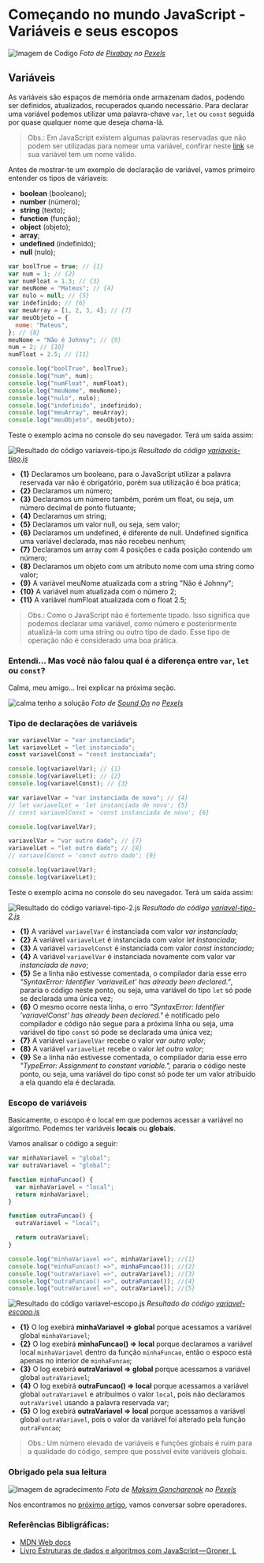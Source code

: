 # Começando no mundo JavaScript - Variáveis e seus escopos

![Imagem de Codigo](./assets/code-html.jpg)
_Foto de [Pixabay](https://www.pexels.com/pt-br/@pixabay) no [Pexels](https://www.pexels.com/pt-br/foto/codigo-fonte-270408/)_

## Variáveis

As variáveis são espaços de memória onde armazenam dados, podendo ser definidos, atualizados, recuperados quando necessário. Para declarar uma variável podemos utilizar uma palavra-chave `var`, `let` ou `const` seguida por quase qualquer nome que deseja chama-lá. 

> Obs.: Em JavaScript existem algumas palavras reservadas que não podem ser utilizadas para nomear uma variável, confirar neste [link](https://mothereff.in/js-variables) se sua variável tem um nome válido.

Antes de mostrar-te um exemplo de declaração de variável, vamos primeiro entender os tipos de váriaveis:

* **boolean** (booleano);
* **number** (número);
* **string** (texto);
* **function** (função);
* **object** (objeto);
* **array**;
* **undefined** (indefinido);
* **null** (nulo);

```js
var boolTrue = true; // {1}
var num = 1; // {2}
var numFloat = 1.3; // {3}
var meuNome = "Mateus"; // {4}
var nulo = null; // {5}
var indefinido; // {6}
var meuArray = [1, 2, 3, 4]; // {7}
var meuObjeto = {
  nome: "Mateus",
}; // {8}
meuNome = "Não é Johnny"; // {9}
num = 2; // {10}
numFloat = 2.5; // {11}

console.log("boolTrue", boolTrue);
console.log("num", num);
console.log("numFloat", numFloat);
console.log("meuNome", meuNome);
console.log("nulo", nulo);
console.log("indefinido", indefinido);
console.log("meuArray", meuArray);
console.log("meuObjeto", meuObjeto);
```

Teste o exemplo acima no console do seu navegador. Terá um saída assim:

![Resultado do código variaveis-tipo.js](./assets/log-variaveis.png)
_Resultado do código [variaveis-tipo.js](./variaveis-tipo.js)_

* **{1}** Declaramos um booleano, para o JavaScript utilizar a palavra reservada var não é obrigatório, porém sua utilização é boa prática;
* **{2}** Declaramos um número;
* **{3}** Declaramos um número também, porém um float, ou seja, um número decimal de ponto flutuante;
* **{4}** Declaramos um string;
* **{5}** Declaramos um valor null, ou seja, sem valor;
* **{6}** Declaramos um undefined, é diferente de null. Undefined significa uma variável declarada, mas não recebeu nenhum;
* **{7}** Declaramos um array com 4 posições e cada posição contendo um número;
* **{8}** Declaramos um objeto com um atributo nome com uma string como valor;
* **{9}** A variável meuNome atualizada com a string "Não é Johnny";
* **{10}** A variável num atualizada com o número 2;
* **{11}** A variável numFloat atualizada com o float 2.5;

>Obs.: Como o JavaScript não é fortemente tipado. Isso significa que podemos declarar uma variável, como número e posteriormente atualizá-la com uma string ou outro tipo de dado. Esse tipo de operação não é considerado uma boa prática.

### Entendi… Mas você não falou qual é a diferença entre `var`, `let` ou `const`?

Calma, meu amigo… Irei explicar na próxima seção.

![calma tenho a solução](./assets/calm-vr.jpg)
_Foto de [Sound On](https://www.pexels.com/pt-br/@sound-on?utm_content=attributionCopyText&utm_medium=referral&utm_source=pexels) no [Pexels](https://www.pexels.com/pt-br/foto/mulher-usando-oculos-vr-pretos-3761267/?utm_content=attributionCopyText&utm_medium=referral&utm_source=pexels)_

### Tipo de declarações de variáveis

```js
var variavelVar = "var instanciada";
let variavelLet = "let instanciada";
const variavelConst = "const instanciada";

console.log(variavelVar); // {1}
console.log(variavelLet); // {2}
console.log(variavelConst); // {3}

var variavelVar = "var instanciada de novo"; // {4}
// let variavelLet = 'let instanciada de novo'; {5}
// const variavelConst = 'const instanciada de novo'; {6}

console.log(variavelVar);

variavelVar = "var outro dado"; // {7}
variavelLet = "let outro dado"; // {8}
// variavelConst = 'const outro dado'; {9}

console.log(variavelVar);
console.log(variavelLet);
```
Teste o exemplo acima no console do seu navegador. Terá um saída assim:

![Resultado do código variavel-tipo-2.js](./assets/log-tipo-variavel.png)
_Resultado do código [variavel-tipo-2.js](./variavel-tipo-2.js)_

* **{1}** A variável `variavelVar` é instanciada com valor _var instanciada_;
* **{2}** A variável `variavelLet` é instanciada com valor _let instanciada_;
* **{3}** A variável `variavelConst` é instanciada com valor _const instanciada_;
* **{4}** A variável `variavelVar` é instanciada novamente com valor var _instanciada de novo_;
* **{5}** Se a linha não estivesse comentada, o compilador daria esse erro _"SyntaxError: Identifier 'variavelLet' has already been declared."_, pararia o código neste ponto, ou seja, uma variável do tipo `let` só pode se declarada uma única vez;
* **{6}** O mesmo ocorre nesta linha, o erro _"SyntaxError: Identifier 'variavelConst' has already been declared."_ é notificado pelo compilador e código não segue para a próxima linha ou seja, uma variável do tipo `const` só pode se declarada uma única vez;
* **{7}** A variável `variavelVar` recebe o valor _var outro valor_;
* **{8}** A variável `variavelLet` recebe o valor _let outro valor_;
* **{9}** Se a linha não estivesse comentada, o compilador daria esse erro _"TypeError: Assignment to constant variable.",_ pararia o código neste ponto, ou seja, uma variável do tipo const só pode ter um valor atribuído a ela quando ela é declarada.

### Escopo de variáveis
Basicamente, o escopo é o local em que podemos acessar a variável no algoritmo. Podemos ter variáveis **locais** ou **globais**.

Vamos analisar o código a seguir:
```js
var minhaVariavel = "global";
var outraVariavel = "global";

function minhaFuncao() {
  var minhaVariavel = "local";
  return minhaVariavel;
}

function outraFuncao() {
  outraVariavel = "local";

  return outraVariavel;
}

console.log("minhaVariavel =>", minhaVariavel); //{1}
console.log("minhaFuncao() =>", minhaFuncao()); //{2}
console.log("outraVariavel =>", outraVariavel); //{3}
console.log("outraFuncao() =>", outraFuncao()); //{4}
console.log("outraVariavel =>", outraVariavel); //{5}
```

![Resultado do código variavel-escopo.js](./assets/log-escopo.png)
_Resultado do código [variavel-escopo.js](./variavel-escopo.js)_

* **{1}** O log exebirá **minhaVariavel => global** porque acessamos a variável global `minhaVariavel`;
* **{2}** O log exebirá **minhaFuncao() => local** porque declaramos a variável local `minhaVariavel` dentro da função `minhaFuncao`, então o espoco está apenas no interior de `minhaFuncao`;
* **{3}** O log exebirá **outraVariavel => global** porque acessamos a variável global `outraVariavel`;
* **{4}** O log exebirá **outraFuncao() => local** porque acessamos a variável global `outraVariavel` e atribuímos o valor `local`, pois não declaramos `outraVarivel` usando a palavra reservada var;
* **{5}** O log exebirá **outraVariavel => local** porque acessamos a variável global `outraVariavel`, pois o valor da variável foi alterado pela função `outraFuncao`;

>Obs.: Um número elevado de variáveis e funções globais é ruim para a qualidade do código, sempre que possível evite variáveis globais.

### Obrigado pela sua leitura
![Imagem de agradecimento](./assets/obrigado.jpg)
_Foto de [Maksim Goncharenok](https://www.pexels.com/pt-br/@maksgelatin?utm_content=attributionCopyText&utm_medium=referral&utm_source=pexels) no [Pexels](https://www.pexels.com/pt-br/foto/agricultura-milho-interior-colheita-5484081/?utm_content=attributionCopyText&utm_medium=referral&utm_source=pexels)_

Nos encontramos no [próximo artigo](../3-operadores/README.md), vamos conversar sobre operadores.

### Referências Bibligráficas:
- [MDN Web docs](https://developer.mozilla.org/pt-BR/docs/Learn/Getting_started_with_the_web/JavaScript_basics)
- [Livro Estruturas de dados e algoritmos com JavaScript — Groner, L](https://www.google.com.br/books/edition/Estruturas_de_dados_e_algoritmos_com_Jav/0nWKDwAAQBAJ?hl=pt-BR)